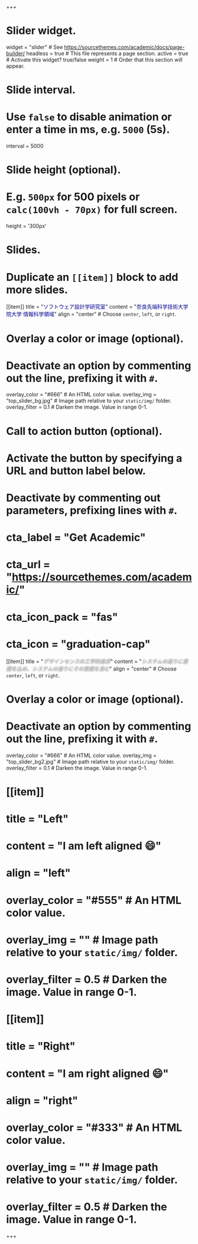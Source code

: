 +++
# Slider widget.
widget = "slider"  # See https://sourcethemes.com/academic/docs/page-builder/ headless = true  # This file represents a page section. active = true  # Activate this widget? true/false
weight = 1  # Order that this section will appear.

# Slide interval.
# Use `false` to disable animation or enter a time in ms, e.g. `5000` (5s).
interval = 5000

# Slide height (optional).
# E.g. `500px` for 500 pixels or `calc(100vh - 70px)` for full screen.
height = '300px'

# Slides.
# Duplicate an `[[item]]` block to add more slides.
[[item]]
  title = "<font style='color: darkblue;text-shadow: 0 0 3px white;'>ソフトウェア設計学研究室</font>"
  content = "<font style='color: darkblue;text-shadow: 0 0 3px white;'>奈良先端科学技術大学院大学 情報科学領域</font>"
  align = "center"  # Choose `center`, `left`, or `right`.
  # Overlay a color or image (optional).
  #   Deactivate an option by commenting out the line, prefixing it with `#`.
  overlay_color = "#666"  # An HTML color value.
  overlay_img = "top_slider_bg.jpg"  # Image path relative to your `static/img/` folder.
  overlay_filter = 0.1  # Darken the image. Value in range 0-1.

  # Call to action button (optional).
  #   Activate the button by specifying a URL and button label below.
  #   Deactivate by commenting out parameters, prefixing lines with `#`.
  # cta_label = "Get Academic"
  #  cta_url = "https://sourcethemes.com/academic/"
  #  cta_icon_pack = "fas"
  #  cta_icon = "graduation-cap"
[[item]]
  title = "<font style='color: white;font-style: italic;font-family: Georgia, serif;text-shadow: 0 0 3px black;'>デザインセンスの工学的追求</font>"
  content = "<font style='color: white;font-style:italic;font-family: Georgia, serif;text-shadow: 0 0 3px black;'>システムの造りに意図を込め、システムの造りにその意図を汲む</font>"
  align = "center"  # Choose `center`, `left`, or `right`.
  # Overlay a color or image (optional).
  #   Deactivate an option by commenting out the line, prefixing it with `#`.
  overlay_color = "#666"  # An HTML color value.
  overlay_img = "top_slider_bg2.jpg"  # Image path relative to your `static/img/` folder.
  overlay_filter = 0.1  # Darken the image. Value in range 0-1.



# [[item]]
#   title = "Left"
#   content = "I am left aligned :smile:"
#   align = "left"
#
#   overlay_color = "#555"  # An HTML color value.
#   overlay_img = ""  # Image path relative to your `static/img/` folder.
#   overlay_filter = 0.5  # Darken the image. Value in range 0-1.
#
# [[item]]
#   title = "Right"
#   content = "I am right aligned :smile:"
#   align = "right"
#
#   overlay_color = "#333"  # An HTML color value.
#   overlay_img = ""  # Image path relative to your `static/img/` folder.
#   overlay_filter = 0.5  # Darken the image. Value in range 0-1.
+++
